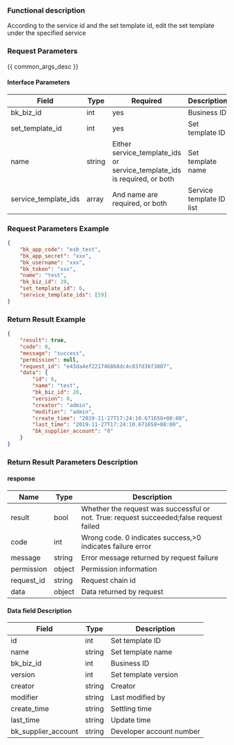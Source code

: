 ### Functional description

According to the service id and the set template id, edit the set template under the specified service

### Request Parameters

{{ common_args_desc }}

#### Interface Parameters

| Field                  | Type   | Required   | Description           |
| -------------------- | ------ | ----- | -------------- |
| bk_biz_id            |  int    | yes | Business ID |
| set_template_id      |  int    | yes | Set template ID |
| name                 |  string |Either service_template_ids or service_template_ids is required, or both| Set template name |
| service_template_ids | array  |And name are required, or both| Service template ID list|


### Request Parameters Example

```json
{
    "bk_app_code": "esb_test",
    "bk_app_secret": "xxx",
    "bk_username": "xxx",
    "bk_token": "xxx",
    "name": "test",
    "bk_biz_id": 20,
    "set_template_id": 6,
    "service_template_ids": [59]
}
```

### Return Result Example

```json
{
    "result": true,
    "code": 0,
    "message": "success",
    "permission": null,
    "request_id": "e43da4ef221746868dc4c837d36f3807",
    "data": {
        "id": 6,
        "name": "test",
        "bk_biz_id": 20,
        "version": 0,
        "creator": "admin",
        "modifier": "admin",
        "create_time": "2019-11-27T17:24:10.671658+08:00",
        "last_time": "2019-11-27T17:24:10.671658+08:00",
        "bk_supplier_account": "0"
    }
}
```

### Return Result Parameters Description

#### response

| Name    | Type   | Description                                    |
| ------- | ------ | ------------------------------------- |
| result  | bool   | Whether the request was successful or not. True: request succeeded;false request failed|
| code    |  int    | Wrong code. 0 indicates success,>0 indicates failure error   |
| message | string |Error message returned by request failure                   |
| permission    |  object |Permission information    |
| request_id    |  string |Request chain id    |
| data    |  object |Data returned by request                          |

#### Data field Description

| Field                | Type   | Description         |
| ------------------- | ------ | ------------ |
| id                  |  int    | Set template ID |
| name                |  string  |Set template name|
| bk_biz_id           |  int    | Business ID |
| version             |  int    | Set template version |
| creator             |  string |Creator       |
| modifier            |  string |Last modified by|
| create_time         |  string |Settling time     |
| last_time           |  string |Update time     |
| bk_supplier_account | string |Developer account number   |
